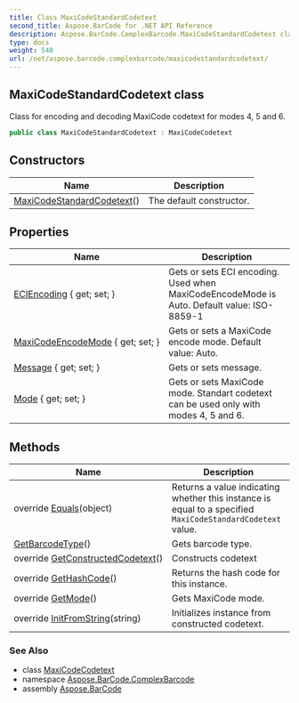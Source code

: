 ```yaml
---
title: Class MaxiCodeStandardCodetext
second_title: Aspose.BarCode for .NET API Reference
description: Aspose.BarCode.ComplexBarcode.MaxiCodeStandardCodetext class. Class for encoding and decoding MaxiCode codetext for modes 4 5 and 6
type: docs
weight: 540
url: /net/aspose.barcode.complexbarcode/maxicodestandardcodetext/
---
```

## MaxiCodeStandardCodetext class

Class for encoding and decoding MaxiCode codetext for modes 4, 5 and 6.

```csharp
public class MaxiCodeStandardCodetext : MaxiCodeCodetext
```

## Constructors

| Name | Description |
| --- | --- |
| [MaxiCodeStandardCodetext](maxicodestandardcodetext/)() | The default constructor. |

## Properties

| Name | Description |
| --- | --- |
| [ECIEncoding](../../aspose.barcode.complexbarcode/maxicodecodetext/eciencoding/) { get; set; } | Gets or sets ECI encoding. Used when MaxiCodeEncodeMode is Auto. Default value: ISO-8859-1 |
| [MaxiCodeEncodeMode](../../aspose.barcode.complexbarcode/maxicodecodetext/maxicodeencodemode/) { get; set; } | Gets or sets a MaxiCode encode mode. Default value: Auto. |
| [Message](../../aspose.barcode.complexbarcode/maxicodestandardcodetext/message/) { get; set; } | Gets or sets message. |
| [Mode](../../aspose.barcode.complexbarcode/maxicodestandardcodetext/mode/) { get; set; } | Gets or sets MaxiCode mode. Standart codetext can be used only with modes 4, 5 and 6. |

## Methods

| Name | Description |
| --- | --- |
| override [Equals](../../aspose.barcode.complexbarcode/maxicodestandardcodetext/equals/)(object) | Returns a value indicating whether this instance is equal to a specified `MaxiCodeStandardCodetext` value. |
| [GetBarcodeType](../../aspose.barcode.complexbarcode/maxicodecodetext/getbarcodetype/)() | Gets barcode type. |
| override [GetConstructedCodetext](../../aspose.barcode.complexbarcode/maxicodestandardcodetext/getconstructedcodetext/)() | Constructs codetext |
| override [GetHashCode](../../aspose.barcode.complexbarcode/maxicodestandardcodetext/gethashcode/)() | Returns the hash code for this instance. |
| override [GetMode](../../aspose.barcode.complexbarcode/maxicodestandardcodetext/getmode/)() | Gets MaxiCode mode. |
| override [InitFromString](../../aspose.barcode.complexbarcode/maxicodestandardcodetext/initfromstring/)(string) | Initializes instance from constructed codetext. |

### See Also

* class [MaxiCodeCodetext](../maxicodecodetext/)
* namespace [Aspose.BarCode.ComplexBarcode](../../aspose.barcode.complexbarcode/)
* assembly [Aspose.BarCode](../../)


